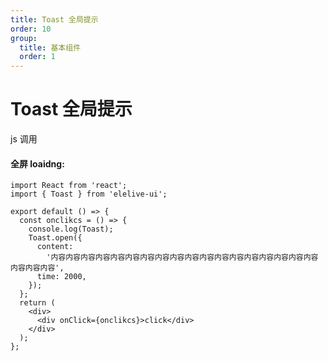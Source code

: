 ```yaml
---
title: Toast 全局提示
order: 10
group:
  title: 基本组件
  order: 1
---
```


# Toast 全局提示

js 调用

#### 全屏 loaidng:

```tsx
import React from 'react';
import { Toast } from 'elelive-ui';

export default () => {
  const onclikcs = () => {
    console.log(Toast);
    Toast.open({
      content:
        '内容内容内容内容内容内容内容内容内容内容内容内容内容内容内容内容内容内容内容内容内容',
      time: 2000,
    });
  };
  return (
    <div>
      <div onClick={onclikcs}>click</div>
    </div>
  );
};
```

<API src="./index.tsx"></API>
